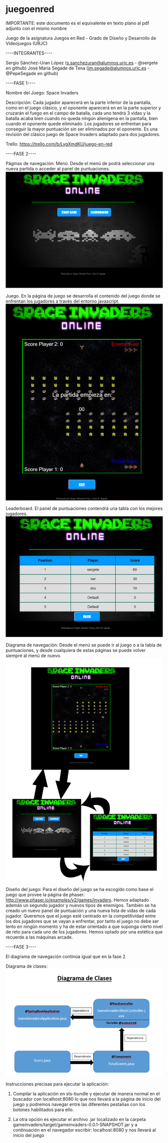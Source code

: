 ﻿# juegoenred

IMPORTANTE: este documento es el equivalente en texto plano al pdf adjunto con el mismo nombre

Juego de la asignatura Juegos en Red - Grado de Diseño y Desarrollo de Videojuegos (URJC)

----INTEGRANTES----

Sergio Sánchez-Uran López (s.sanchezuran@alumnos.urjc.es - @sergete en github)
José María Segade de Tena (jm.segade@alumnos.urjc.es - @PepeSegade en github)


----FASE 1----

Nombre del Juego: Space Invaders

Descripción: 
Cada jugador aparecerá en la parte inferior de la pantalla, como en el juego clásico, y el oponente aparecerá en en la parte
superior y cruzarán el fuego en el campo de batalla, cada uno tendrá 3 vidas y la batalla acaba bien cuando no queda ningún
alienígena en la pantalla, bien cuando el oponente quede eliminado.
Los jugadores se enfrentan para conseguir la mayor puntuación sin ser eliminados por el oponente.
Es una revisión del clásico juego de Space Invaders adaptado para dos jugadores.


Trello: https://trello.com/b/LvgXmdKU/juego-en-red

----FASE 2----

Páginas de navegación:
Menú. Desde el menú de podrá seleccionar una nueva partida o acceder al panel de puntuaciones.
![picture](documentation/mainScreen.png)

Juego. En la página de juego se desarrolla el contenido del juego donde se enfrentan los jugadores a través del entorno javascript.
![picture](documentation/game.png)

Leaderboard. El panel de puntuaciones contendrá una tabla con los mejores jugadores.
![picture](documentation/score.png)

Diagrama de navegación:
Desde el menú se puede ir al juego o a la tabla de puntuaciones, y desde cualquiera de estas páginas se puede volver siempre al menú de nuevo.
![picture](documentation/navigation.png)


Diseño del juego:
Para el diseño del juego se ha escogido como base el juego que provee la página de phaser: http://www.phaser.io/examples/v2/games/invaders. 
Hemos adaptado además un segundo jugador y nuevos tipos de enemigos. 
También se ha creado un nuevo panel de puntuación y una nueva lista de vidas de cada jugador. 
Queremos que el juego esté centrado en la competitividad entre los dos jugadores que se vayan a enfrentar,
por tanto el juego no debe ser lento en ningún momento y ha de estar orientado a que suponga 
cierto nivel de reto para cada uno de los jugadores. 
Hemos optado por una estética que recuerde a las máquinas arcade. 

----FASE 3----

El diagrama de navegación continúa igual que en la fase 2

Diagrama de clases:
![picture](documentation/Diagrama_clases.png)

Instrucciones precisas para ejecutar la aplicación:
1) Compilar la aplicación en sts-bundle y ejecutar de manera normal en el buscador con localhost:8080
lo que nos llevará a la página de inicio del juego y podremos navegar entre las diferentes pestañas
con los botones habilitados para ello.

2) La otra opción es ejecutar el archivo .jar localizado en la carpeta gameinvaders/target/gameinvaders-0.0.1-SNAPSHOT.jar
   y a continuación en el navegador escribir: localhost:8080 y nos llevará al inicio del juego



